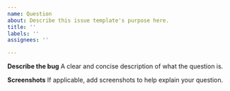 ```yaml
---
name: Question
about: Describe this issue template's purpose here.
title: ''
labels: ''
assignees: ''

---
```


**Describe the bug**
A clear and concise description of what the question is.

**Screenshots**
If applicable, add screenshots to help explain your question.
